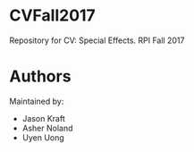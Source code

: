 # CVFall2017
Repository for CV: Special Effects. RPI Fall 2017

# Authors
Maintained by:
- Jason Kraft
- Asher Noland
- Uyen Uong
